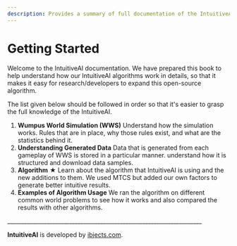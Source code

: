```yaml
---
description: Provides a summary of full documentation of the IntuitiveAI.
---
```


# Getting Started

Welcome to the IntuitiveAI documentation. We have prepared this book to help understand how our IntuitiveAI algorithms work in details, so that it makes it easy for research/developers to expand this open-source algorithm.

The list given below should be followed in order so that it's easier to grasp the full knowledge of the IntuitiveAI.

1. **Wumpus World Simulation \(WWS\)** Understand how the simulation works. Rules that are in place, why those rules exist, and what are the statistics behind it.
2. **Understanding Generated Data** Data that is generated from each gameplay of WWS is stored in a particular manner. understand how it is structured and download data samples.
3. **Algorithm** ★ Learn about the algorithm that IntuitiveAI is using and the new additions to them. We used MTCS but added our own factors to generate better intuitive results.
4. **Examples of Algorithm Usage** We ran the algorithm on different common world problems to see how it works and also compared the results with other algorithms.

\_\_\_\_\_\_\_\_\_\_\_\_\_\_\_\_\_\_\_\_\_\_\_\_\_\_\_\_\_\_\_\_\_\_\_\_\_\_\_\_\_\_\_\_\_\_\_\_\_\_\_\_\_\_\_\_\_\_\_\_\_\_\_\_\_\_\_\_\_

**IntuitiveAI** is developed by [ibjects.com](http://ibjects.com).

